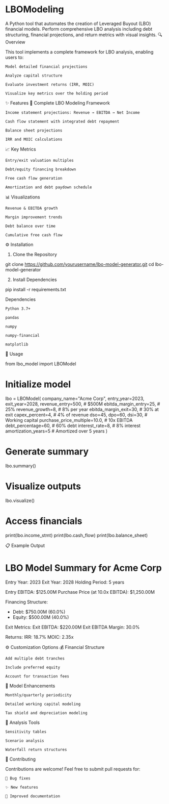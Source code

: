 # LBOModeling
A Python tool that automates the creation of Leveraged Buyout (LBO) financial models. Perform comprehensive LBO analysis including debt structuring, financial projections, and return metrics with visual insights.
🔍 Overview

This tool implements a complete framework for LBO analysis, enabling users to:

    Model detailed financial projections

    Analyze capital structure

    Evaluate investment returns (IRR, MOIC)

    Visualize key metrics over the holding period

✨ Features
🧾 Complete LBO Modeling Framework

    Income statement projections: Revenue → EBITDA → Net Income

    Cash flow statement with integrated debt repayment

    Balance sheet projections

    IRR and MOIC calculations

📈 Key Metrics

    Entry/exit valuation multiples

    Debt/equity financing breakdown

    Free cash flow generation

    Amortization and debt paydown schedule

📊 Visualizations

    Revenue & EBITDA growth

    Margin improvement trends

    Debt balance over time

    Cumulative free cash flow

⚙️ Installation
1. Clone the Repository

git clone https://github.com/yourusername/lbo-model-generator.git
cd lbo-model-generator

2. Install Dependencies

pip install -r requirements.txt

Dependencies

    Python 3.7+

    pandas

    numpy

    numpy-financial

    matplotlib

🚀 Usage

from lbo_model import LBOModel

# Initialize model
lbo = LBOModel(
    company_name="Acme Corp",
    entry_year=2023,
    exit_year=2028,
    revenue_entry=500,             # $500M
    ebitda_margin_entry=25,        # 25%
    revenue_growth=8,              # 8% per year
    ebitda_margin_exit=30,         # 30% at exit
    capex_percent=4,               # 4% of revenue
    dso=45, dpo=60, dsi=30,        # Working capital
    purchase_price_multiple=10.0,  # 10x EBITDA
    debt_percentage=60,            # 60% debt
    interest_rate=8,               # 8% interest
    amortization_years=5           # Amortized over 5 years
)

# Generate summary
lbo.summary()

# Visualize outputs
lbo.visualize()

# Access financials
print(lbo.income_stmt)
print(lbo.cash_flow)
print(lbo.balance_sheet)

📋 Example Output

LBO Model Summary for Acme Corp
==================================================
Entry Year: 2023
Exit Year: 2028
Holding Period: 5 years

Entry EBITDA: $125.00M
Purchase Price (at 10.0x EBITDA): $1,250.00M

Financing Structure:
  - Debt: $750.00M (60.0%)
  - Equity: $500.00M (40.0%)

Exit Metrics:
  Exit EBITDA: $220.00M
  Exit EBITDA Margin: 30.0%

Returns:
  IRR: 18.7%
  MOIC: 2.35x

⚙️ Customization Options
💰 Financial Structure

    Add multiple debt tranches

    Include preferred equity

    Account for transaction fees

🧮 Model Enhancements

    Monthly/quarterly periodicity

    Detailed working capital modeling

    Tax shield and depreciation modeling

🔎 Analysis Tools

    Sensitivity tables

    Scenario analysis

    Waterfall return structures

🤝 Contributing

Contributions are welcome! Feel free to submit pull requests for:

    🚧 Bug fixes

    ✨ New features

    📝 Improved documentation
